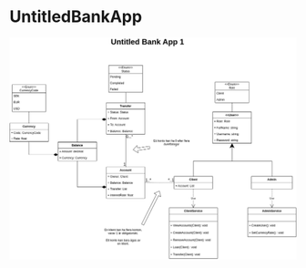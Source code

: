 # UntitledBankApp

![uml](https://raw.githubusercontent.com/ByteBears-NET23/UntitledBankApp/main/UntitledBankApp/.github/images/UntitledBankApp.drawio.png)